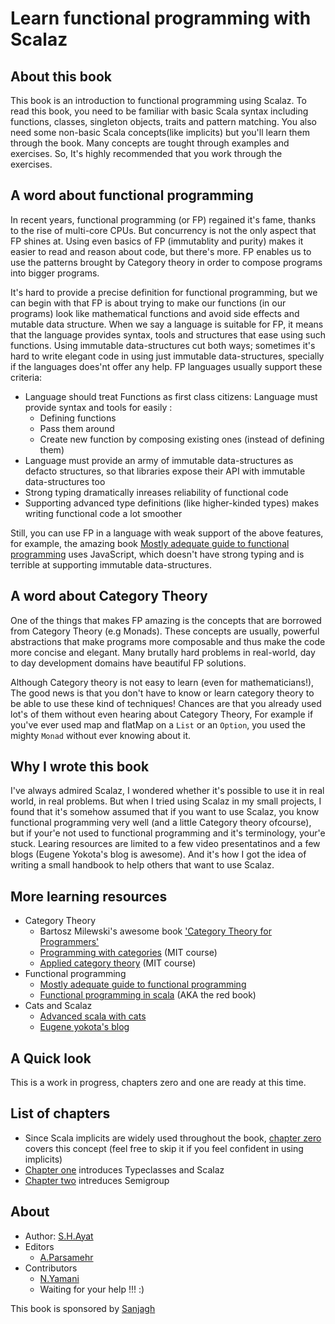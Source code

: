 # Learn functional programming with Scalaz

## About this book

This book is an introduction to functional programming using Scalaz. To read this book, you need to be familiar with basic Scala syntax including functions, classes, singleton objects, traits and pattern matching. You also need some non-basic Scala concepts\(like implicits\) but you'll learn them through the book. Many concepts are tought through examples and exercises. So, It's highly recommended that you work through the exercises.

## A word about functional programming

In recent years, functional programming \(or FP\) regained it's fame, thanks to the rise of multi-core CPUs. But concurrency is not the only aspect that FP shines at. Using even basics of FP \(immutablity and purity\) makes it easier to read and reason about code, but there's more. FP enables us to use the patterns brought by Category theory in order to compose programs into bigger programs.

It's hard to provide a precise definition for functional programming, but we can begin with that FP is about trying to make our functions \(in our programs\) look like mathematical functions and avoid side effects and mutable data structure. When we say a language is suitable for FP, it means that the language provides syntax, tools and structures that ease using such functions. Using immutable data-structures cut both ways; sometimes it's hard to write elegant code in using just immutable data-structures, specially if the languages does'nt offer any help. FP languages usually support these criteria:

* Language should treat Functions as first class citizens: Language must provide syntax and tools for easily :
  * Defining functions
  * Pass them around
  * Create new function by composing existing ones \(instead of defining them\)
* Language must provide an army of immutable data-structures as defacto structures, so that libraries expose their API with immutable data-structures too
* Strong typing dramatically inreases reliability of functional code
* Supporting advanced type definitions \(like higher-kinded types\) makes writing functional code a lot smoother

Still, you can use FP in a language with weak support of the above features, for example, the amazing book [Mostly adequate guide to functional programming](https://mostly-adequate.gitbooks.io/mostly-adequate-guide/) uses JavaScript, which doesn't have strong typing and is terrible at supporting immutable data-structures.

## A word about Category Theory

One of the things that makes FP amazing is the concepts that are borrowed from Category Theory \(e.g Monads\). These concepts are usually, powerful abstractions that make programs more composable and thus make the code more concise and elegant. Many brutally hard problems in real-world, day to day development domains have beautiful FP solutions.

Although Category theory is not easy to learn \(even for mathematicians!\), The good news is that you don't have to know or learn category theory to be able to use these kind of techniques! Chances are that you already used lot's of them without even hearing about Category Theory, For example if you've ever used map and flatMap on a `List` or an `Option`, you used the mighty `Monad` without ever knowing about it.

## Why I wrote this book

I've always admired Scalaz, I wondered whether it's possible to use it in real world, in real problems. But when I tried using Scalaz in my small projects, I found that it's somehow assumed that if you want to use Scalaz, you know functional programming very well \(and a little Category theory ofcourse\), but if your'e not used to functional programming and it's terminology, your'e stuck. Learing resources are limited to a few video presentatinos and a few blogs \(Eugene Yokota's blog is awesome\). And it's how I got the idea of writing a small handbook to help others that want to use Scalaz.

## More learning resources

* Category Theory
  * Bartosz Milewski's awesome book ['Category Theory for Programmers'](https://github.com/hmemcpy/milewski-ctfp-pdf)
  * [Programming with categories](http://brendanfong.com/programmingcats.html) \(MIT course\)
  * [Applied category theory](https://ocw.mit.edu/courses/mathematics/18-s097-applied-category-theory-january-iap-2019/) \(MIT course\)
* Functional programming
  * [Mostly adequate guide to functional programming](https://mostly-adequate.gitbooks.io/mostly-adequate-guide/)
  * [Functional programming in scala](https://www.manning.com/books/functional-programming-in-scala) \(AKA the red book\)
* Cats and Scalaz
  * [Advanced scala with cats](https://underscore.io/training/courses/advanced-scala/)
  * [Eugene yokota's blog](http://eed3si9n.com/learning-scalaz/)

## A Quick look

This is a work in progress, chapters zero and one are ready at this time.

## List of chapters
* Since Scala implicits are widely used throughout the book, [chapter zero](ch00_implicits.md) covers this concept (feel free to skip it if you feel confident in using implicits)
* [Chapter one](ch01.md) introduces Typeclasses and Scalaz
* [Chapter two](ch02.md) intreduces Semigroup 

## About

* Author: [S.H.Ayat](https://twitter.com/fahim_ayat)
* Editors
  * [A.Parsamehr](https://twitter.com/parsamehram)
* Contributors
  * [N.Yamani](https://github.com/navidyamani)
  * Waiting for your help !!! :\)

This book is sponsored by [Sanjagh](https://github.com/Sanjagh)

